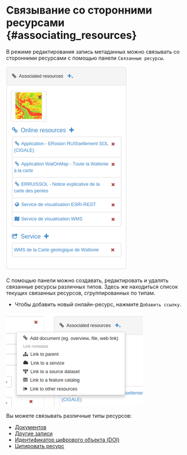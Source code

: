 # Связывание со сторонними ресурсами {#associating_resources}

В режиме редактирования запись метаданных можно связывать со сторонними ресурсами с помощью панели `Связанные ресурсы`.

![](img/onlinesrc.png)

С помощью панели можно создавать, редактировать и удалять связанные ресурсы различных типов. Здесь же находиться список текущих связанных ресурсов, сгруппированных по типам.

- Чтобы добавить новый онлайн-ресурс, нажмите `Добавить ссылку`.

![](img/addresources.png)

Вы можете связывать различные типы ресурсов:

- [Документов](linking-documents.md)
- [Другие записи](linking-records.md)
- [Идентификатор цифрового объекта (DOI)](doi.md)
- [Цитировать ресурс](cite.md)